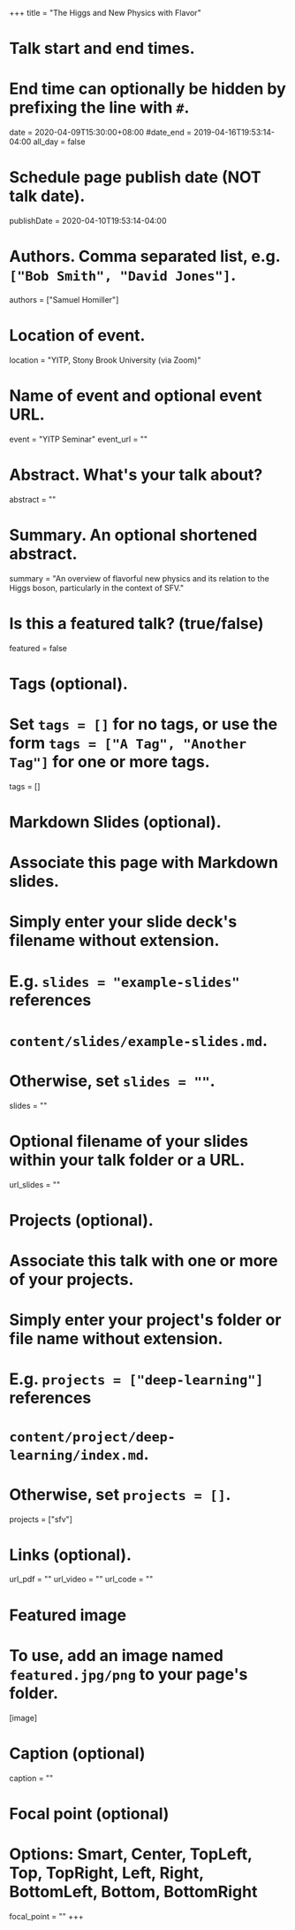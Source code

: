 +++
title = "The Higgs and New Physics with Flavor"

# Talk start and end times.
#   End time can optionally be hidden by prefixing the line with `#`.
date = 2020-04-09T15:30:00+08:00
#date_end = 2019-04-16T19:53:14-04:00
all_day = false

# Schedule page publish date (NOT talk date).
publishDate = 2020-04-10T19:53:14-04:00

# Authors. Comma separated list, e.g. `["Bob Smith", "David Jones"]`.
authors = ["Samuel Homiller"]

# Location of event.
location = "YITP, Stony Brook University (via Zoom)"

# Name of event and optional event URL.
event = "YITP Seminar"
event_url = ""

# Abstract. What's your talk about?
abstract = ""

# Summary. An optional shortened abstract.
summary = "An overview of flavorful new physics and its relation to the Higgs boson, particularly in the context of SFV."

# Is this a featured talk? (true/false)
featured = false

# Tags (optional).
#   Set `tags = []` for no tags, or use the form `tags = ["A Tag", "Another Tag"]` for one or more tags.
tags = []

# Markdown Slides (optional).
#   Associate this page with Markdown slides.
#   Simply enter your slide deck's filename without extension.
#   E.g. `slides = "example-slides"` references
#   `content/slides/example-slides.md`.
#   Otherwise, set `slides = ""`.
slides = ""

# Optional filename of your slides within your talk folder or a URL.
url_slides = ""

# Projects (optional).
#   Associate this talk with one or more of your projects.
#   Simply enter your project's folder or file name without extension.
#   E.g. `projects = ["deep-learning"]` references
#   `content/project/deep-learning/index.md`.
#   Otherwise, set `projects = []`.
projects = ["sfv"]

# Links (optional).
url_pdf = ""
url_video = ""
url_code = ""

# Featured image
# To use, add an image named `featured.jpg/png` to your page's folder.
[image]
  # Caption (optional)
  caption = ""

  # Focal point (optional)
  # Options: Smart, Center, TopLeft, Top, TopRight, Left, Right, BottomLeft, Bottom, BottomRight
  focal_point = ""
+++
